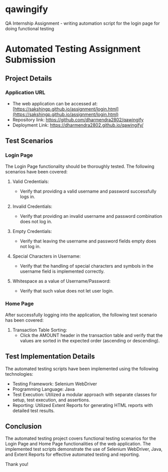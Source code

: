# qawingify
QA Internship Assignment - writing automation script for the login page for doing functional testing
# Automated Testing Assignment Submission

## Project Details

### Application URL
- The web application can be accessed at: [https://sakshingp.github.io/assignment/login.html](https://sakshingp.github.io/assignment/login.html)
- Repository link: https://github.com/dharmendra2802/qawingify
- Deployment Link: https://dharmendra2802.github.io/qawingify/

## Test Scenarios

### Login Page

The Login Page functionality should be thoroughly tested. The following scenarios have been covered:

1. Valid Credentials:
   - Verify that providing a valid username and password successfully logs in.
   
2. Invalid Credentials:
   - Verify that providing an invalid username and password combination does not log in.
   
3. Empty Credentials:
   - Verify that leaving the username and password fields empty does not log in.
   
4. Special Characters in Username:
   - Verify that the handling of special characters and symbols in the username field is implemented correctly.
   
5. Whitespace as a value of Username/Password:
   - Verify that such value does not let user login.

### Home Page

After successfully logging into the application, the following test scenario has been covered:

1. Transaction Table Sorting:
   - Click the AMOUNT header in the transaction table and verify that the values are sorted in the expected order (ascending or descending).

## Test Implementation Details

The automated testing scripts have been implemented using the following technologies:

- Testing Framework: Selenium WebDriver
- Programming Language: Java
- Test Execution: Utilized a modular approach with separate classes for setup, test execution, and assertions.
- Reporting: Utilized Extent Reports for generating HTML reports with detailed test results.

## Conclusion

The automated testing project covers functional testing scenarios for the Login Page and Home Page functionalities of the web application. The implemented test scripts demonstrate the use of Selenium WebDriver, Java, and Extent Reports for effective automated testing and reporting.

Thank you!

